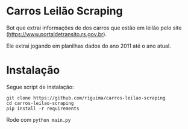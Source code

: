# Carros Leilão Scraping

Bot que extrai informações de dos carros que estão em leilão pelo site (https://www.portaldetransito.rs.gov.br).

Ele extrai jogando em planilhas dados do ano 2011 até o ano atual.

# Instalação

Segue script de instalação:

```
git clone https://github.com/riguima/carros-leilao-scraping
cd carros-leilao-scraping
pip install -r requirements
```

Rode com `python main.py`
